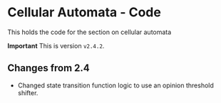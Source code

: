 # Cellular Automata - Code
This holds the code for the section on cellular automata

**Important** This is version `v2.4.2`.

## Changes from 2.4

- Changed state transition function logic to use an opinion threshold shifter.
